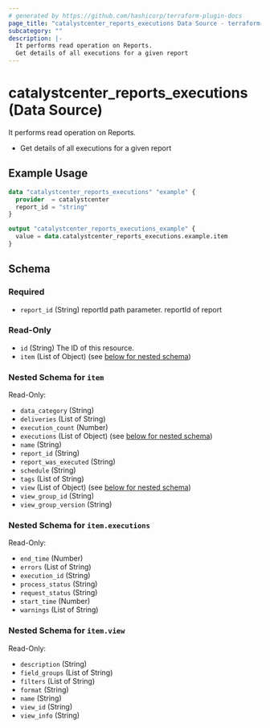 ```yaml
---
# generated by https://github.com/hashicorp/terraform-plugin-docs
page_title: "catalystcenter_reports_executions Data Source - terraform-provider-catalystcenter"
subcategory: ""
description: |-
  It performs read operation on Reports.
  Get details of all executions for a given report
---
```


# catalystcenter_reports_executions (Data Source)

It performs read operation on Reports.

- Get details of all executions for a given report

## Example Usage

```terraform
data "catalystcenter_reports_executions" "example" {
  provider  = catalystcenter
  report_id = "string"
}

output "catalystcenter_reports_executions_example" {
  value = data.catalystcenter_reports_executions.example.item
}
```

<!-- schema generated by tfplugindocs -->
## Schema

### Required

- `report_id` (String) reportId path parameter. reportId of report

### Read-Only

- `id` (String) The ID of this resource.
- `item` (List of Object) (see [below for nested schema](#nestedatt--item))

<a id="nestedatt--item"></a>
### Nested Schema for `item`

Read-Only:

- `data_category` (String)
- `deliveries` (List of String)
- `execution_count` (Number)
- `executions` (List of Object) (see [below for nested schema](#nestedobjatt--item--executions))
- `name` (String)
- `report_id` (String)
- `report_was_executed` (String)
- `schedule` (String)
- `tags` (List of String)
- `view` (List of Object) (see [below for nested schema](#nestedobjatt--item--view))
- `view_group_id` (String)
- `view_group_version` (String)

<a id="nestedobjatt--item--executions"></a>
### Nested Schema for `item.executions`

Read-Only:

- `end_time` (Number)
- `errors` (List of String)
- `execution_id` (String)
- `process_status` (String)
- `request_status` (String)
- `start_time` (Number)
- `warnings` (List of String)


<a id="nestedobjatt--item--view"></a>
### Nested Schema for `item.view`

Read-Only:

- `description` (String)
- `field_groups` (List of String)
- `filters` (List of String)
- `format` (String)
- `name` (String)
- `view_id` (String)
- `view_info` (String)
